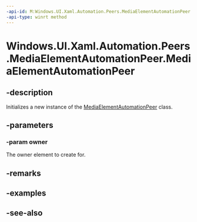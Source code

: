 ```yaml
---
-api-id: M:Windows.UI.Xaml.Automation.Peers.MediaElementAutomationPeer.#ctor(Windows.UI.Xaml.Controls.MediaElement)
-api-type: winrt method
---
```


<!-- Method syntax
public MediaElementAutomationPeer(Windows.UI.Xaml.Controls.MediaElement owner)
-->

# Windows.UI.Xaml.Automation.Peers.MediaElementAutomationPeer.MediaElementAutomationPeer

## -description
Initializes a new instance of the [MediaElementAutomationPeer](mediaelementautomationpeer.md) class.


## -parameters
### -param owner
The owner element to create for.

## -remarks

## -examples

## -see-also
